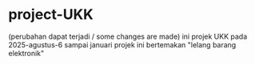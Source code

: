 # project-UKK
(perubahan dapat terjadi / some changes are made)
ini projek UKK pada 2025-agustus-6 sampai januari projek ini bertemakan "lelang barang elektronik"
